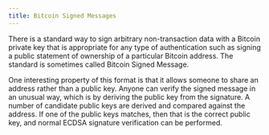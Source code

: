 ```yaml
---
title: Bitcoin Signed Messages
---
```


There is a standard way to sign arbitrary non-transaction data with a Bitcoin private key that is appropriate for any type of authentication such as signing a public statement of ownership of a particular Bitcoin address. The standard is sometimes called Bitcoin Signed Message.

One interesting property of this format is that it allows someone to share an address rather than a public key. Anyone can verify the signed message in an unusual way, which is by deriving the public key from the signature. A number of candidate public keys are derived and compared against the address. If one of the public keys matches, then that is the correct public key, and normal ECDSA signature verification can be performed.
